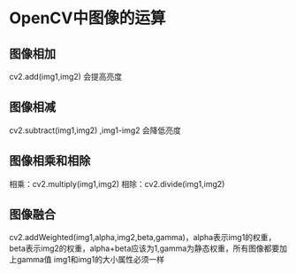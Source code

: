 # OpenCV中图像的运算

## 图像相加

cv2.add(img1,img2)
会提高亮度

## 图像相减

cv2.subtract(img1,img2)  ,img1-img2
会降低亮度

## 图像相乘和相除

相乘：cv2.multiply(img1,img2)
相除：cv2.divide(img1,img2)

## 图像融合

cv2.addWeighted(img1,alpha,img2,beta,gamma)，alpha表示img1的权重，beta表示img2的权重，alpha+beta应该为1,gamma为静态权重，所有图像都要加上gamma值
img1和img1的大小属性必须一样
